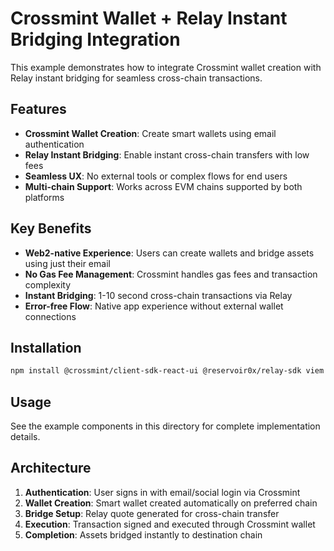 # Crossmint Wallet + Relay Instant Bridging Integration

This example demonstrates how to integrate Crossmint wallet creation with Relay instant bridging for seamless cross-chain transactions.

## Features

- **Crossmint Wallet Creation**: Create smart wallets using email authentication
- **Relay Instant Bridging**: Enable instant cross-chain transfers with low fees
- **Seamless UX**: No external tools or complex flows for end users
- **Multi-chain Support**: Works across EVM chains supported by both platforms

## Key Benefits

- **Web2-native Experience**: Users can create wallets and bridge assets using just their email
- **No Gas Fee Management**: Crossmint handles gas fees and transaction complexity
- **Instant Bridging**: 1-10 second cross-chain transactions via Relay
- **Error-free Flow**: Native app experience without external wallet connections

## Installation

```bash
npm install @crossmint/client-sdk-react-ui @reservoir0x/relay-sdk viem
```

## Usage

See the example components in this directory for complete implementation details.

## Architecture

1. **Authentication**: User signs in with email/social login via Crossmint
2. **Wallet Creation**: Smart wallet created automatically on preferred chain
3. **Bridge Setup**: Relay quote generated for cross-chain transfer
4. **Execution**: Transaction signed and executed through Crossmint wallet
5. **Completion**: Assets bridged instantly to destination chain
